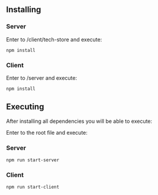 ## Installing

### Server

Enter to /client/tech-store and execute:

```shell
npm install
```
### Client

Enter to /server and execute:

```shell
npm install
```

## Executing
After installing all dependencies you will be able to execute:

Enter to the root file and execute:

### Server
```shell
npm run start-server
```
### Client
```shell
npm run start-client
```

